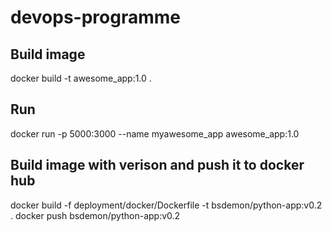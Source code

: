# devops-programme

## Build image

docker build -t awesome_app:1.0 .

## Run

docker run -p 5000:3000 --name myawesome_app awesome_app:1.0

## Build image with verison and push it to docker hub

docker build -f deployment/docker/Dockerfile -t bsdemon/python-app:v0.2 .
docker push bsdemon/python-app:v0.2
